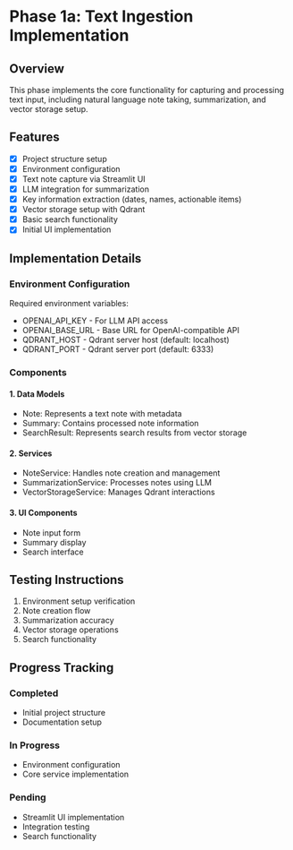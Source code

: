 # Phase 1a: Text Ingestion Implementation

## Overview
This phase implements the core functionality for capturing and processing text input, including natural language note taking, summarization, and vector storage setup.

## Features
- [x] Project structure setup
- [x] Environment configuration
- [x] Text note capture via Streamlit UI
- [x] LLM integration for summarization
- [x] Key information extraction (dates, names, actionable items)
- [x] Vector storage setup with Qdrant
- [x] Basic search functionality
- [x] Initial UI implementation

## Implementation Details

### Environment Configuration
Required environment variables:
- OPENAI_API_KEY - For LLM API access
- OPENAI_BASE_URL - Base URL for OpenAI-compatible API
- QDRANT_HOST - Qdrant server host (default: localhost)
- QDRANT_PORT - Qdrant server port (default: 6333)

### Components

#### 1. Data Models
- Note: Represents a text note with metadata
- Summary: Contains processed note information
- SearchResult: Represents search results from vector storage

#### 2. Services
- NoteService: Handles note creation and management
- SummarizationService: Processes notes using LLM
- VectorStorageService: Manages Qdrant interactions

#### 3. UI Components
- Note input form
- Summary display
- Search interface

## Testing Instructions
1. Environment setup verification
2. Note creation flow
3. Summarization accuracy
4. Vector storage operations
5. Search functionality

## Progress Tracking

### Completed
- Initial project structure
- Documentation setup

### In Progress
- Environment configuration
- Core service implementation

### Pending
- Streamlit UI implementation
- Integration testing
- Search functionality
